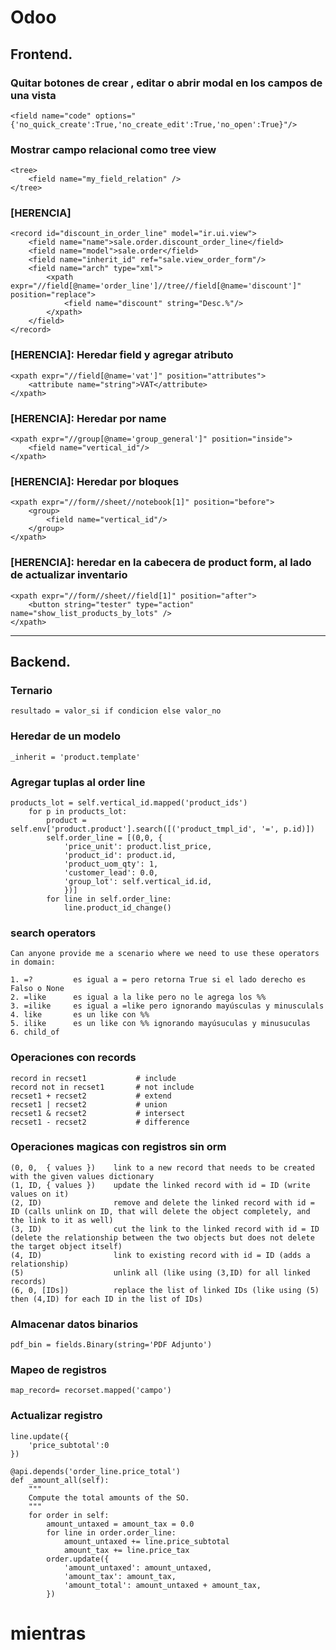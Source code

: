 # Odoo

## Frontend.

### Quitar botones de crear , editar o abrir modal en los campos de una vista
~~~
<field name="code" options="{'no_quick_create':True,'no_create_edit':True,'no_open':True}"/>
~~~

### Mostrar campo relacional como tree view
~~~
<tree>
    <field name="my_field_relation" />
</tree>
~~~


### [HERENCIA]
~~~
<record id="discount_in_order_line" model="ir.ui.view">
    <field name="name">sale.order.discount_order_line</field>
    <field name="model">sale.order</field>
    <field name="inherit_id" ref="sale.view_order_form"/>
    <field name="arch" type="xml">
        <xpath expr="//field[@name='order_line']//tree//field[@name='discount']" position="replace">
            <field name="discount" string="Desc.%"/>
        </xpath>
    </field>
</record>
~~~



### [HERENCIA]: Heredar field y agregar atributo
~~~
<xpath expr="//field[@name='vat']" position="attributes">
    <attribute name="string">VAT</attribute>
</xpath>
~~~

### [HERENCIA]: Heredar por name
~~~
<xpath expr="//group[@name='group_general']" position="inside">
    <field name="vertical_id"/>
</xpath>
~~~

### [HERENCIA]: Heredar por bloques
~~~
<xpath expr="//form//sheet//notebook[1]" position="before">
    <group>
        <field name="vertical_id"/>
    </group>
</xpath>
~~~

### [HERENCIA]: heredar en la cabecera de product form, al lado de actualizar inventario
~~~
<xpath expr="//form//sheet//field[1]" position="after">
    <button string="tester" type="action" name="show_list_products_by_lots" />
</xpath> 
~~~


___ 



## Backend.

### Ternario
~~~
resultado = valor_si if condicion else valor_no

~~~

### Heredar de un modelo
~~~
_inherit = 'product.template'
~~~

### Agregar tuplas al order line
~~~
products_lot = self.vertical_id.mapped('product_ids')
    for p in products_lot:
        product = self.env['product.product'].search([('product_tmpl_id', '=', p.id)])
        self.order_line = [(0,0, {
            'price_unit': product.list_price,
            'product_id': product.id,             
            'product_uom_qty': 1,
            'customer_lead': 0.0,
            'group_lot': self.vertical_id.id,
            })]
        for line in self.order_line:
            line.product_id_change()
~~~

### search operators
~~~
Can anyone provide me a scenario where we need to use these operators in domain:

1. =?         es igual a = pero retorna True si el lado derecho es Falso o None
2. =like      es igual a la like pero no le agrega los %%
3. =ilike     es igual a =like pero ignorando mayúsculas y minusculals
4. like       es un like con %%
5. ilike      es un like con %% ignorando mayúsuculas y minusuculas
6. child_of
~~~

### Operaciones con records
~~~
record in recset1           # include
record not in recset1       # not include
recset1 + recset2           # extend
recset1 | recset2           # union
recset1 & recset2           # intersect
recset1 - recset2           # difference
~~~

### Operaciones magicas con registros sin orm
~~~
(0, 0,  { values })    link to a new record that needs to be created with the given values dictionary
(1, ID, { values })    update the linked record with id = ID (write values on it)
(2, ID)                remove and delete the linked record with id = ID (calls unlink on ID, that will delete the object completely, and the link to it as well)
(3, ID)                cut the link to the linked record with id = ID (delete the relationship between the two objects but does not delete the target object itself)
(4, ID)                link to existing record with id = ID (adds a relationship)
(5)                    unlink all (like using (3,ID) for all linked records)
(6, 0, [IDs])          replace the list of linked IDs (like using (5) then (4,ID) for each ID in the list of IDs)
~~~

### Almacenar datos binarios
~~~
pdf_bin = fields.Binary(string='PDF Adjunto')
~~~

### Mapeo de registros
~~~
map_record= recorset.mapped('campo')
~~~

### Actualizar registro
~~~
line.update({
    'price_subtotal':0
})

@api.depends('order_line.price_total')
def _amount_all(self):
    """
    Compute the total amounts of the SO.
    """
    for order in self:
        amount_untaxed = amount_tax = 0.0
        for line in order.order_line:
            amount_untaxed += line.price_subtotal
            amount_tax += line.price_tax
        order.update({
            'amount_untaxed': amount_untaxed,
            'amount_tax': amount_tax,
            'amount_total': amount_untaxed + amount_tax,
        })
~~~


# mientras




